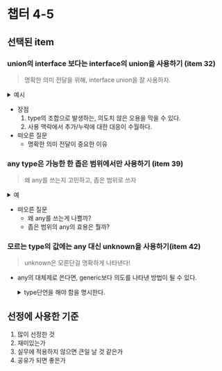 # 챕터 4-5
## 선택된 item
### union의 interface 보다는 interface의 union을 사용하기 (item 32)
> 명확한 의미 전달을 위해, interface union을 잘 사용하자.
<details>
  <summary>예시</summary>

  ```typescript
  // 개선 전
  interface Layer {
    layout: FillLayout | LineLayout | PointLayout;
    paint: FillPaint | LinePaint | PointPaint
  }


  // 개선 후
  interface FillLayer {
    layout: FillLayout;
    paint: FillPaint;
  }
  interface LineLayer {
    layout: LineLayout;
    paint: LinePaint;
  }
  interface PointLayer {
    layout: PointLayout;
    paint: PointPaint;
  }
  type Layer = FillLayer | LineLayer | PointLayer;
  ```
</details>

- 장점
    1. type의 조합으로 발생하는, 의도치 않은 오용을 막을 수 있다.
    1. 사용 맥락에서 추가/누락에 대한 대응이 수월하다.
- 떠오른 질문
    - 명확한 의미 전달이 중요한 이유


### any type은 가능한 한 좁은 범위에서만 사용하기 (item 39)
> 왜 any를 쓰는지 고민하고, 좁은 범위로 쓰자
<details>
  <summary>예</summary>
  
  ```typescript
    // 1. array가 필요한 경우
    any[];

    // 2. object가 들어올 경우
    {[key: string]: any;}

    // 3. 특정 함수의 형태가 필요한 경우 
    () => any;
  ```
</details>

- 떠오른 질문
  - 왜 any를 쓰는게 나쁠까?
  - 좁은 범위의 any의 효용은 뭘까?

### 모르는 type의 값에는 any 대신 unknown을 사용하기(item 42)
> unknown은 모른단걸 명확하게 나타낸다!

- any의 대체제로 쓴다면, generic보다 의도를 나타낸 방법이 될 수 있다.
    <details>
      <summary>type단언을 해야 함을 명시한다.</summary>
      
      ```typescript
      function hello<T>(a: T) {
        console.log(a.say()); // error 발생 가능, type에선 에러 안날 수 있음
      }

      function hello(a: unknwon) {
        if (say in a) {  // 명확하게 check하도록 강제
          console.log(a.say());
        }
      }
      ```
    </details>

## 선정에 사용한 기준
1. 많이 선정한 것
1. 재미있는가
1. 실무에 적용하지 않으면 큰일 날 것 같은가
1. 공유가 되면 좋은가